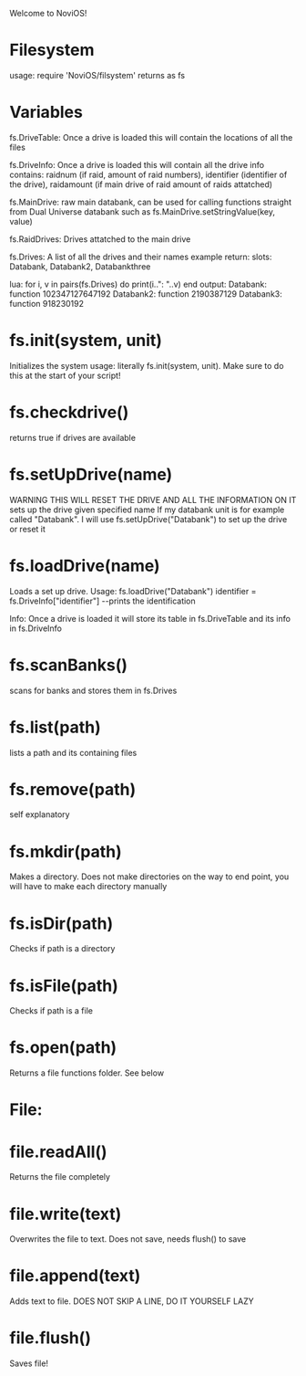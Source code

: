 Welcome to NoviOS!

# Filesystem
usage: require 'NoviOS/filsystem'
returns as fs

# Variables

fs.DriveTable: Once a drive is loaded this will contain the locations of all the files

fs.DriveInfo: Once a drive is loaded this will contain all the drive info
contains: raidnum (if raid, amount of raid numbers), identifier (identifier of the drive), raidamount (if main drive of raid amount of raids attatched)

fs.MainDrive: raw main databank, can be used for calling functions straight from Dual Universe databank such as fs.MainDrive.setStringValue(key, value)

fs.RaidDrives: Drives attatched to the main drive

fs.Drives: A list of all the drives and their names
example return: 
slots: Databank, Databank2, Databankthree

lua:
for i, v in pairs(fs.Drives) do
  print(i..": "..v)
end
output: 
Databank: function 102347127647192
Databank2: function 2190387129
Databank3: function 918230192
# fs.init(system, unit)
Initializes the system
usage: literally fs.init(system, unit). Make sure to do this at the start of your script!

# fs.checkdrive()
returns true if drives are available

# fs.setUpDrive(name)
WARNING THIS WILL RESET THE DRIVE AND ALL THE INFORMATION ON IT
sets up the drive given specified name
If my databank unit is for example called "Databank".
I will use fs.setUpDrive("Databank") to set up the drive or reset it

# fs.loadDrive(name)
Loads a set up drive.
Usage:
fs.loadDrive("Databank")
identifier = fs.DriveInfo["identifier"] --prints the identification

Info: Once a drive is loaded it will store its table in fs.DriveTable and its info in fs.DriveInfo

# fs.scanBanks()
scans for banks and stores them in fs.Drives

# fs.list(path)
lists a path and its containing files

# fs.remove(path)
self explanatory

# fs.mkdir(path)
Makes a directory.
Does not make directories on the way to end point, you will have to make each directory manually

# fs.isDir(path)
Checks if path is a directory

# fs.isFile(path)
Checks if path is a file

# fs.open(path)
Returns a file functions folder. See below

# File: 

# file.readAll()
Returns the file completely

# file.write(text)
Overwrites the file to text. Does not save, needs flush() to save

# file.append(text)
Adds text to file.
DOES NOT SKIP A LINE, DO IT YOURSELF LAZY

# file.flush()
Saves file!
